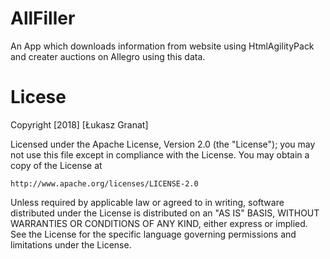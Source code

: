 # AllFiller
An App which downloads information from website using HtmlAgilityPack and creater auctions on Allegro using this data.

# Licese
Copyright [2018] [Łukasz Granat]

Licensed under the Apache License, Version 2.0 (the "License");
you may not use this file except in compliance with the License.
You may obtain a copy of the License at

    http://www.apache.org/licenses/LICENSE-2.0

Unless required by applicable law or agreed to in writing, software
distributed under the License is distributed on an "AS IS" BASIS,
WITHOUT WARRANTIES OR CONDITIONS OF ANY KIND, either express or implied.
See the License for the specific language governing permissions and
limitations under the License.
